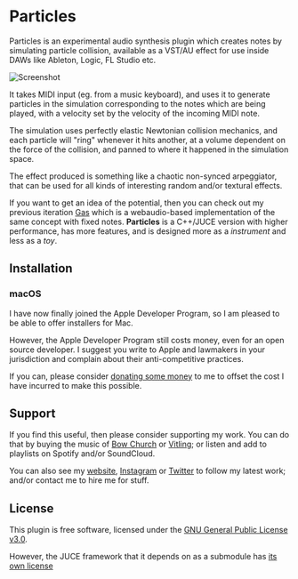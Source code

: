 # Particles

Particles is an experimental audio synthesis plugin which creates notes by simulating particle collision, available as a VST/AU effect for use inside DAWs like Ableton, Logic, FL Studio etc.


![Screenshot](https://github.com/DavW/Particles/blob/main/screenshot.png?raw=true)

It takes MIDI input (eg. from a music keyboard), and uses it to generate particles in the simulation corresponding to the notes which are being played, with a velocity set by the velocity of the incoming MIDI note.

The simulation uses perfectly elastic Newtonian collision mechanics, and each particle will "ring" whenever it hits another, at a volume dependent on the force of the collision, and panned to where it happened in the simulation space.

The effect produced is something like a chaotic non-synced arpeggiator, that can be used for all kinds of interesting random and/or textural effects.

If you want to get an idea of the potential, then you can check out my previous iteration [Gas](https://www.vitling.xyz/toys/gas/) which is a webaudio-based implementation of the same concept with fixed notes. **Particles** is a C++/JUCE version with higher performance, has more features, and is designed more as a *instrument* and less as a *toy*.

## Installation

### macOS

I have now finally joined the Apple Developer Program, so I am pleased to be able to offer installers for Mac.

However, the Apple Developer Program still costs money, even for an open source developer. I suggest you write to Apple and lawmakers in your jurisdiction and complain about their anti-competitive practices.

If you can, please consider [donating some money](https://paypal.me/vitling) to me to offset the cost I have incurred to make this possible. 

## Support

If you find this useful, then please consider supporting my work. You can do that by buying the music of [Bow Church](https://bowchurch.bandcamp.com)
or [Vitling](https://vitling.bandcamp.com); or listen and add to playlists on Spotify and/or SoundCloud.

You can also see my [website](https://www.vitling.xyz), [Instagram](https://instagram.com/vvitling) or [Twitter](https://twitter.com/vvitling) to follow
my latest work; and/or contact me to hire me for stuff.

## License

This plugin is free software, licensed under the [GNU General Public License v3.0](https://www.gnu.org/licenses/gpl-3.0.html). 

However, the JUCE framework that it depends on as a submodule has [its own license](https://github.com/juce-framework/JUCE/blob/master/LICENSE.md)